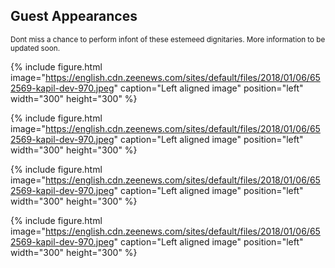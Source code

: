 ## Guest Appearances


<small>Dont miss a chance to perform infont of these estemeed dignitaries. More information to be updated soon.</small>


{% include figure.html image="https://english.cdn.zeenews.com/sites/default/files/2018/01/06/652569-kapil-dev-970.jpeg" caption="Left aligned image" position="left" width="300" height="300" %}


{% include figure.html image="https://english.cdn.zeenews.com/sites/default/files/2018/01/06/652569-kapil-dev-970.jpeg" caption="Left aligned image" position="left" width="300" height="300" %}


{% include figure.html image="https://english.cdn.zeenews.com/sites/default/files/2018/01/06/652569-kapil-dev-970.jpeg" caption="Left aligned image" position="left" width="300" height="300" %}


{% include figure.html image="https://english.cdn.zeenews.com/sites/default/files/2018/01/06/652569-kapil-dev-970.jpeg" caption="Left aligned image" position="left" width="300" height="300" %}

